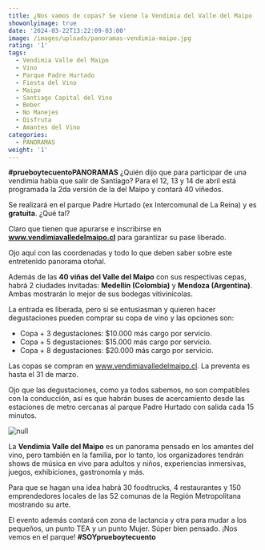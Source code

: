 ```yaml
---
title: ¿Nos vamos de copas? Se viene la Vendimia del Valle del Maipo
showonlyimage: true
date: '2024-03-22T13:22:09-03:00'
image: /images/uploads/panoramas-vendimia-maipo.jpg
rating: '1'
tags:
  - Vendimia Valle del Maipo
  - Vino
  - Parque Padre Hurtado
  - Fiesta del Vino
  - Maipo
  - Santiago Capital del Vino
  - Beber
  - No Manejes
  - Disfruta
  - Amantes del Vino
categories:
  - PANORAMAS
weight: '1'
---
```

**\#prueboytecuentoPANORAMAS** ¿Quién dijo que para participar de una vendimia había que salir de Santiago? Para el 12, 13 y 14 de abril está programada la 2da versión de la del Maipo y contará 40 viñedos. 

<!--more-->

Se realizará en el parque Padre Hurtado (ex Intercomunal de La Reina) y es **gratuita**. ¿Qué tal? 

Claro que tienen que apurarse e inscribirse en **www.vendimiavalledelmaipo.cl** para garantizar su pase liberado. 

Ojo aquí con las coordenadas y todo lo que deben saber sobre este entretenido panorama otoñal. 

Además de las **40 viñas del Valle del Maipo** con sus respectivas cepas, habrá 2 ciudades invitadas: **Medellín (Colombia)** y **Mendoza (Argentina)**. Ambas mostrarán lo mejor de sus bodegas vitivinícolas.

La entrada es liberada, pero si se entusiasman y quieren hacer degustaciones pueden comprar su copa de vino y las opciones son:

* Copa + 3 degustaciones: $10.000 más cargo por servicio.
* Copa + 5 degustaciones: $15.000 más cargo por servicio.
* Copa + 8 degustaciones: $20.000 más cargo por servicio.

Las copas se compran en www.vendimiavalledelmaipo.cl. La preventa es hasta el 31 de marzo.

Ojo que las degustaciones, como ya todos sabemos, no son compatibles con la conducción, así es que habrán buses de acercamiento desde las estaciones de metro cercanas al parque Padre Hurtado con salida cada 15 minutos. 

![null](/images/uploads/panoramas-vendimia-maipo.jpg)

La **Vendimia Valle del Maipo** es un panorama pensado en los amantes del vino, pero también en la familia, por lo tanto, los organizadores tendrán shows de música en vivo para adultos y niños, experiencias inmersivas, juegos, exhibiciones, gastronomía y más.

Para que se hagan una idea habrá 30 foodtrucks, 4 restaurantes y 150 emprendedores locales de las 52 comunas de la Región Metropolitana mostrando su arte. 

El evento además contará con zona de lactancia y otra para mudar a los pequeños, un punto TEA y un punto Mujer. Súper bien pensado. ¡Nos vemos en el parque! **\#SOYprueboytecuento**
